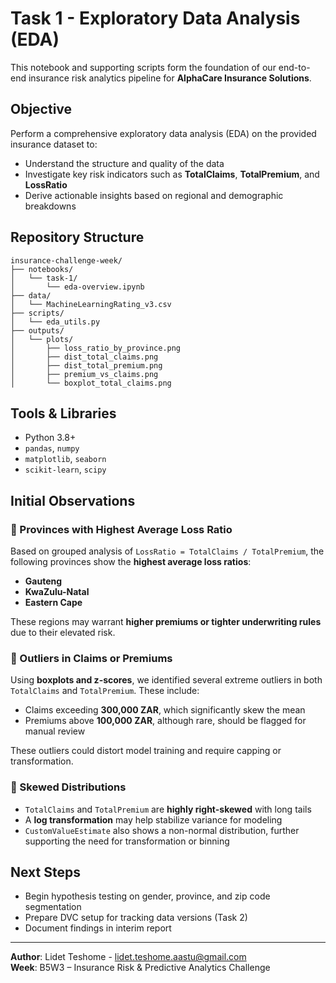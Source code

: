 # Task 1 - Exploratory Data Analysis (EDA)

This notebook and supporting scripts form the foundation of our end-to-end insurance risk analytics pipeline for **AlphaCare Insurance Solutions**.

## Objective

Perform a comprehensive exploratory data analysis (EDA) on the provided insurance dataset to:
- Understand the structure and quality of the data
- Investigate key risk indicators such as **TotalClaims**, **TotalPremium**, and **LossRatio**
- Derive actionable insights based on regional and demographic breakdowns

## Repository Structure

```
insurance-challenge-week/
├── notebooks/
│   └── task-1/
│       └── eda-overview.ipynb
├── data/
│   └── MachineLearningRating_v3.csv
├── scripts/
│   └── eda_utils.py
├── outputs/
│   └── plots/
│       ├── loss_ratio_by_province.png
│       ├── dist_total_claims.png
│       ├── dist_total_premium.png
│       ├── premium_vs_claims.png
│       └── boxplot_total_claims.png
```

## Tools & Libraries
- Python 3.8+
- `pandas`, `numpy`
- `matplotlib`, `seaborn`
- `scikit-learn`, `scipy`

## Initial Observations

### 🔹 Provinces with Highest Average Loss Ratio
Based on grouped analysis of `LossRatio = TotalClaims / TotalPremium`, the following provinces show the **highest average loss ratios**:

- **Gauteng**
- **KwaZulu-Natal**
- **Eastern Cape**

These regions may warrant **higher premiums or tighter underwriting rules** due to their elevated risk.

### 🔹 Outliers in Claims or Premiums
Using **boxplots and z-scores**, we identified several extreme outliers in both `TotalClaims` and `TotalPremium`. These include:

- Claims exceeding **300,000 ZAR**, which significantly skew the mean
- Premiums above **100,000 ZAR**, although rare, should be flagged for manual review

These outliers could distort model training and require capping or transformation.

### 🔹 Skewed Distributions
- `TotalClaims` and `TotalPremium` are **highly right-skewed** with long tails
- A **log transformation** may help stabilize variance for modeling
- `CustomValueEstimate` also shows a non-normal distribution, further supporting the need for transformation or binning

## Next Steps
- Begin hypothesis testing on gender, province, and zip code segmentation
- Prepare DVC setup for tracking data versions (Task 2)
- Document findings in interim report

---

**Author**: Lidet Teshome - lidet.teshome.aastu@gmail.com  
**Week**: B5W3 – Insurance Risk & Predictive Analytics Challenge
